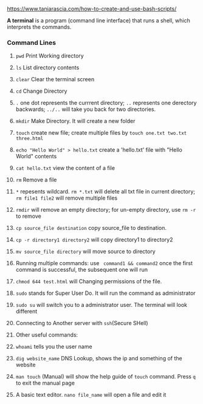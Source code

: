https://www.taniarascia.com/how-to-create-and-use-bash-scripts/

**A terminal** is a program (command line interface) that runs a shell, which interprets the commands.

### Command Lines
1. ```pwd``` Print Working directory
2. ```ls``` List directory contents
3. ```clear``` Clear the terminal screen
4. ```cd``` Change Directory
5. ```.``` one dot represents the currrent directory;  ```..``` represents one derectory backwards; ```../..``` will take you back for two directories.
6. ```mkdir``` Make Directory. It will create a new folder
7. ```touch``` create new file; create multiple files by ```touch one.txt two.txt three.html```
8. ```echo "Hello World" > hello.txt``` create a 'hello.txt' file with "Hello World" contents
9. ```cat hello.txt``` view the content of a file
10. ```rm```  Remove a file
11. ```*``` repesents wildcard. ```rm *.txt``` will delete all txt file in current directory; ```rm file1 file2``` will remove multiple files
12. ``` rmdir ``` will remove an empty directory; for un-empty directory, use ``` rm -r ``` to remove
13. ```cp source_file destination``` copy source_file to destination.
14. ``` cp -r directory1 directory2 ``` will copy directory1 to directory2
15. ```mv source_file directory``` will move source to directory


16. Running multiple commands: use ``` command1 && command2``` once the first command is successful, the subsequent one will run

17. ```chmod 644 test.html``` will Changing permissions of the file.

18. ```sudo``` stands for Super User Do. It will run the command as administrator 
19. ```sudo su``` will switch you to a administrator user. The terminal will look different

20. Connecting to Another server with ```ssh```(Secure SHell) 

21. Other useful commands:
22. ```whoami``` tells you the user name
23. ```dig website_name``` DNS Lookup, shows the ip and something of the website
24. ```man touch``` (Manual) will show the help guide of ```touch``` command. Press ```q``` to exit the manual page

25. A basic text editor. ```nano file_name``` will open a file and edit it

